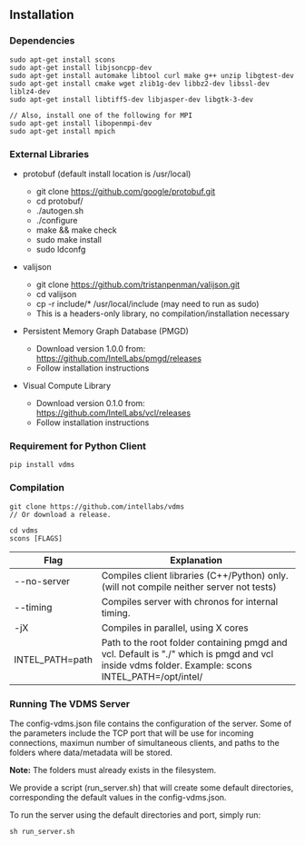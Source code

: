 ## Installation

### Dependencies

    sudo apt-get install scons
    sudo apt-get install libjsoncpp-dev
    sudo apt-get install automake libtool curl make g++ unzip libgtest-dev
    sudo apt-get install cmake wget zlib1g-dev libbz2-dev libssl-dev liblz4-dev
    sudo apt-get install libtiff5-dev libjasper-dev libgtk-3-dev

    // Also, install one of the following for MPI
    sudo apt-get install libopenmpi-dev
    sudo apt-get install mpich

### External Libraries
* protobuf (default install location is /usr/local)
  * git clone https://github.com/google/protobuf.git
  * cd protobuf/
  * ./autogen.sh
  * ./configure
  * make && make check
  * sudo make install
  * sudo ldconfg

* valijson
  * git clone https://github.com/tristanpenman/valijson.git
  * cd valijson
  * cp -r include/* /usr/local/include (may need to run as sudo)
  * This is a headers-only library, no compilation/installation necessary

* Persistent Memory Graph Database (PMGD)
  * Download version 1.0.0 from: https://github.com/IntelLabs/pmgd/releases
  * Follow installation instructions

* Visual Compute Library
  * Download version 0.1.0 from: https://github.com/IntelLabs/vcl/releases
  * Follow installation instructions

### Requirement for Python Client

    pip install vdms

### Compilation

    git clone https://github.com/intellabs/vdms
    // Or download a release.

    cd vdms
    scons [FLAGS]

Flag | Explanation
------------ | -------------
--no-server | Compiles client libraries (C++/Python) only. (will not compile neither server not tests)
--timing    | Compiles server with chronos for internal timing.
-jX         | Compiles in parallel, using X cores
INTEL_PATH=path  | Path to the root folder containing pmgd and vcl. Default is "./" which is pmgd and vcl inside vdms folder. Example: scons INTEL_PATH=/opt/intel/

### Running The VDMS Server

The config-vdms.json file contains the configuration of the server.
Some of the parameters include the TCP port that will be use for incoming
connections, maximun number of simultaneous clients, and paths to the
folders where data/metadata will be stored.

**Note:** The folders must already exists in the filesystem.

We provide a script (run_server.sh) that will create some default directories,
corresponding the default values in the config-vdms.json.

To run the server using the default directories and port, simply run:

    sh run_server.sh
